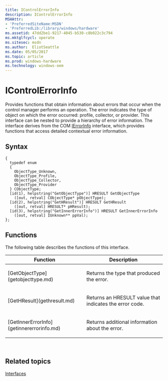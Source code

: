 ```yaml
---
title: IControlErrorInfo
description: IControlErrorInfo
MSHAttr:
- 'PreferredSiteName:MSDN'
- 'PreferredLib:/library/windows/hardware'
ms.assetid: 47dd2be1-9217-4045-b530-c8b022c3c794
ms.mktglfcycl: operate
ms.sitesec: msdn
ms.author:  EliotSeattle
ms.date: 05/05/2017
ms.topic: article
ms.prod: windows-hardware
ms.technology: windows-oem
---
```


# IControlErrorInfo


Provides functions that obtain information about errors that occur when the control manager performs an operation. The error indicates the type of object on which the error occurred: profile, collector, or provider. This interface can be nested to provide a hierarchy of error information. The interface derives from the COM [IErrorInfo](http://go.microsoft.com/fwlink/p/?linkid=217161) interface, which provides functions that access detailed contextual error information.

## Syntax


```
{
  typedef enum
  {
    ObjectType_Unknown,
    ObjectType_Profile,
    ObjectType_Collector,
    ObjectType_Provider
  } CObjectType;
  [id(1), helpstring("GetObjectType")] HRESULT GetObjectType
    ([out, retval] CObjectType* pObjectType);
  [id(2), helpstring("GetHResult")] HRESULT GetHResult
    ([out, retval] HRESULT* pHResult);
  [id(3), helpstring("GetInnerErrorInfo")] HRESULT GetInnerErrorInfo
    ([out, retval] IUnknown** ppVal);
};
```

## Functions


The following table describes the functions of this interface.

<table>
<colgroup>
<col width="50%" />
<col width="50%" />
</colgroup>
<thead>
<tr class="header">
<th>Function</th>
<th>Description</th>
</tr>
</thead>
<tbody>
<tr class="odd">
<td><p>[GetObjectType](getobjecttype.md)</p></td>
<td><p>Returns the type that produced the error.</p></td>
</tr>
<tr class="even">
<td><p>[GetHResult](gethresult.md)</p></td>
<td><p>Returns an HRESULT value that indicates the error code.</p></td>
</tr>
<tr class="odd">
<td><p>[GetInnerErrorInfo](getinnererrorinfo.md)</p></td>
<td><p>Returns additional information about the error.</p></td>
</tr>
</tbody>
</table>

 

## Related topics


[Interfaces](interfaces-wprcontrol.md)

 

 







